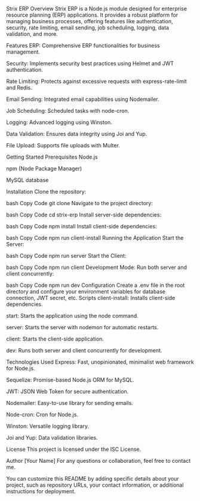 Strix ERP
Overview
Strix ERP is a Node.js module designed for enterprise resource planning (ERP) applications. It provides a robust platform for managing business processes, offering features like authentication, security, rate limiting, email sending, job scheduling, logging, data validation, and more.

Features
ERP: Comprehensive ERP functionalities for business management.

Security: Implements security best practices using Helmet and JWT authentication.

Rate Limiting: Protects against excessive requests with express-rate-limit and Redis.

Email Sending: Integrated email capabilities using Nodemailer.

Job Scheduling: Scheduled tasks with node-cron.

Logging: Advanced logging using Winston.

Data Validation: Ensures data integrity using Joi and Yup.

File Upload: Supports file uploads with Multer.

Getting Started
Prerequisites
Node.js

npm (Node Package Manager)

MySQL database

Installation
Clone the repository:

bash
Copy Code
git clone <repository-url>
Navigate to the project directory:

bash
Copy Code
cd strix-erp
Install server-side dependencies:

bash
Copy Code
npm install
Install client-side dependencies:

bash
Copy Code
npm run client-install
Running the Application
Start the Server:

bash
Copy Code
npm run server
Start the Client:

bash
Copy Code
npm run client
Development Mode:
Run both server and client concurrently:

bash
Copy Code
npm run dev
Configuration
Create a .env file in the root directory and configure your environment variables for database connection, JWT secret, etc.
Scripts
client-install: Installs client-side dependencies.

start: Starts the application using the node command.

server: Starts the server with nodemon for automatic restarts.

client: Starts the client-side application.

dev: Runs both server and client concurrently for development.

Technologies Used
Express: Fast, unopinionated, minimalist web framework for Node.js.

Sequelize: Promise-based Node.js ORM for MySQL.

JWT: JSON Web Token for secure authentication.

Nodemailer: Easy-to-use library for sending emails.

Node-cron: Cron for Node.js.

Winston: Versatile logging library.

Joi and Yup: Data validation libraries.

License
This project is licensed under the ISC License.

Author
[Your Name]
For any questions or collaboration, feel free to contact me.

You can customize this README by adding specific details about your project, such as repository URLs, your contact information, or additional instructions for deployment.
